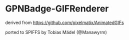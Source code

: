 GPNBadge-GIFRenderer
============
derived from https://github.com/pixelmatix/AnimatedGIFs

ported to SPIFFS by Tobias Mädel (@Manawyrm)
